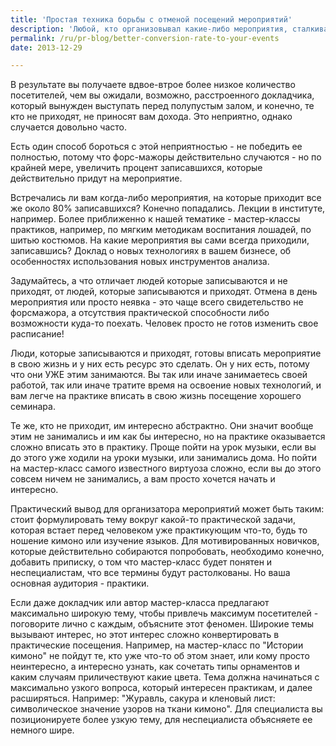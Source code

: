 ```yaml
---
title: 'Простая техника борьбы с отменой посещений мероприятий'
description: 'Любой, кто организовывал какие-либо мероприятия, сталкивался с такой неприятной вещью: в день мероприятия с утра вы начинаете получать сообщения от ранее зарегистрировавшихся участников, о том что они к сожалению, не могут придти. И некоторые не приходят безо всяких объяснений.'
permalink: /ru/pr-blog/better-conversion-rate-to-your-events
date: 2013-12-29

---
```


В результате вы получаете вдвое-втрое более низкое количество посетителей, чем вы ожидали, возможно, расстроенного докладчика, который вынужден выступать перед полупустым залом, и конечно, те кто не приходят, не приносят вам дохода. Это неприятно, однако случается довольно часто.

Есть один способ бороться с этой неприятностью - не победить ее полностью, потому что форс-мажоры действительно случаются - но по крайней мере, увеличить процент записавшихся, которые действительно придут на мероприятие.

Встречались ли вам когда-либо мероприятия, на которые приходит все же около 80% записавшихся? Конечно попадались. Лекции в институте, например. Более приближенно к нашей тематике - мастер-классы практиков, например, по мягким методикам воспитания лошадей, по шитью костюмов. На какие мероприятия вы сами всегда приходили, записавшись? Доклад о новых технологиях в вашем бизнесе, об особенностях использования новых инструментов анализа.

Задумайтесь, а что отличает людей которые записываются и не приходят, от людей, которые записываются и приходят. Отмена в день мероприятия или просто неявка - это чаще всего свидетельство не форсмажора, а отсутствия практической способности либо возможности куда-то поехать. Человек просто не готов изменить свое расписание!

Люди, которые записываются и приходят, готовы вписать мероприятие в свою жизнь и у них есть ресурс это сделать. Он у них есть, потому что они УЖЕ этим занимаются. Вы так или иначе занимаетесь своей работой, так или иначе тратите время на освоение новых технологий, и вам легче на практике вписать в свою жизнь посещение хорошего семинара.

Те же, кто не приходит, им интересно абстрактно. Они значит вообще этим не занимались и им как бы интересно, но на практике оказывается сложно вписать это в практику.  Проще пойти на урок музыки, если вы до этого уже ходили на уроки музыки, или занимались дома. Но пойти на мастер-класс самого известного виртуоза сложно, если вы до этого совсем ничем не занимались, а вам просто хочется начать и интересно.

Практический вывод для организатора мероприятий может быть таким:  стоит формулировать тему вокруг какой-то практической задачи, которая встает перед человеком уже практикующим что-то, будь то ношение кимоно или изучение языков. Для мотивированных новичков, которые действительно собираются попробовать, необходимо конечно, добавить приписку, о том что мастер-класс будет понятен и неспециалистам, что все термины будут растолкованы. Но ваша основная аудитория - практики.

Если даже докладчик или автор мастер-класса предлагают максимально широкую тему, чтобы привлечь максимум посетителей - поговорите лично с каждым, объясните этот феномен. Широкие темы вызывают интерес, но этот интерес сложно конвертировать в практические посещения. Например, на мастер-класс по "Истории кимоно" не пойдут те, кто уже что-то об этом знает, или кому просто неинтересно, а интересно узнать, как сочетать типы орнаментов и каким случаям приличествуют какие цвета.  Тема должна начинаться с максимально узкого вопроса, который интересен практикам, и далее расширяться. Например: "Журавль, сакура и кленовый лист: символическое значение узоров на ткани кимоно". Для специалиста вы позиционируете более узкую тему, для неспециалиста объясняете ее немного шире.

